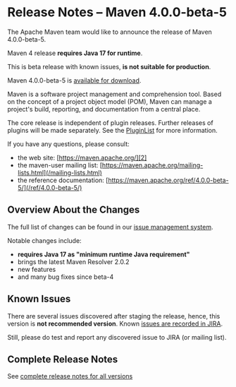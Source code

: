 <!--
Licensed to the Apache Software Foundation (ASF) under one
or more contributor license agreements.  See the NOTICE file
distributed with this work for additional information
regarding copyright ownership.  The ASF licenses this file
to you under the Apache License, Version 2.0 (the
"License"); you may not use this file except in compliance
with the License.  You may obtain a copy of the License at

http://www.apache.org/licenses/LICENSE-2.0

Unless required by applicable law or agreed to in writing,
software distributed under the License is distributed on an
"AS IS" BASIS, WITHOUT WARRANTIES OR CONDITIONS OF ANY
KIND, either express or implied.  See the License for the
specific language governing permissions and limitations
under the License.
-->

# Release Notes &#x2013; Maven 4.0.0-beta-5

The Apache Maven team would like to announce the release of Maven 4.0.0-beta-5.

Maven 4 release **requires Java 17 for runtime**.

This is beta release with known issues, **is not suitable for production**.

Maven 4.0.0-beta-5 is [available for download][0].

Maven is a software project management and comprehension tool. Based on the concept of a project object model (POM), Maven can manage a project's build, reporting, and documentation from a central place.

The core release is independent of plugin releases. Further releases of plugins will be made separately. See the [PluginList][1] for more information.

If you have any questions, please consult:

- the web site: [https://maven.apache.org/][2]
- the maven-user mailing list: [https://maven.apache.org/mailing-lists.html](/mailing-lists.html)
- the reference documentation: [https://maven.apache.org/ref/4.0.0-beta-5/](/ref/4.0.0-beta-5/)

## Overview About the Changes

The full list of changes can be found in our [issue management system][4].

Notable changes include:
* **requires Java 17 as "minimum runtime Java requirement"**
* brings the latest Maven Resolver 2.0.2
* new features
* and many bug fixes since beta-4

## Known Issues

There are several issues discovered after staging the release, hence, this version is **not recommended version**. Known [issues are recorded in JIRA](https://issues.apache.org/jira/issues/?jql=project%20%3D%20MNG%20AND%20affectedVersion%20%3D%204.0.0-beta-5%20ORDER%20BY%20key%20ASC%2C%20priority%20DESC%2C%20updated%20DESC).

Still, please do test and report any discovered issue to JIRA (or mailing list).

## Complete Release Notes

See [complete release notes for all versions][5]

[0]: https://dlcdn.apache.org/maven/maven-4/4.0.0-beta-5/
[1]: ../../plugins/index.html
[2]: https://maven.apache.org/
[4]: https://issues.apache.org/jira/secure/ReleaseNote.jspa?projectId=12316922&version=12355075
[5]: ../../docs/history.html

